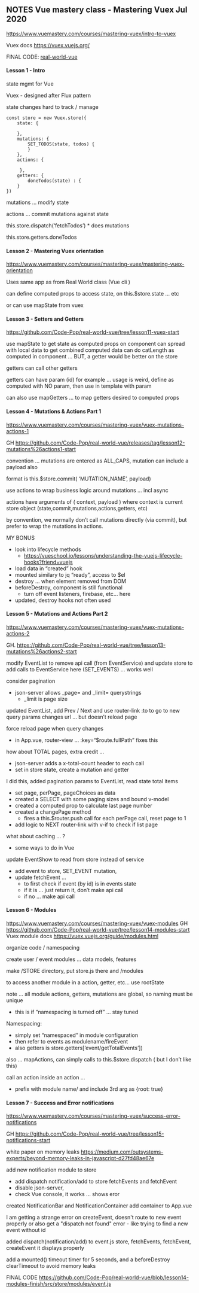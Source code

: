 ## NOTES Vue mastery class - Mastering Vuex   Jul 2020

https://www.vuemastery.com/courses/mastering-vuex/intro-to-vuex

Vuex docs   https://vuex.vuejs.org/

FINAL CODE:
[real-world-vue](https://github.com/Code-Pop/real-world-vue/blob/lesson14-modules-finish/src/store/modules/event.js)

#### Lesson 1 - Intro

state mgmt for Vue

Vuex - designed after Flux pattern

state changes hard to track / manage

```vuejs
const store = new Vuex.store({
	state: {

	},
	mutations: {
		SET_TODOS(state, todos) {
		}
	},
	actions: {

	 },
	getters: {
		doneTodos(state) : {
	}
})
```

mutations … modify state

actions … commit mutations against state

this.store.dispatch(‘fetchTodos’)
	* does mutations

this.store.getters.doneTodos

#### Lesson 2 - Mastering Vuex orientation

https://www.vuemastery.com/courses/mastering-vuex/mastering-vuex-orientation

Uses same app as from Real World class  (Vue cli )

can define computed props to access state, on this.$store.state … etc

or can use mapState from vuex 

#### Lesson 3 - Setters and Getters

https://github.com/Code-Pop/real-world-vue/tree/lesson11-vuex-start

use mapState to get state as computed props on component
can spread with local data to get combined computed data
can do catLength as computed in component
… BUT, a getter would be better on the store

getters can call other getters

getters can have param (id) for example … 
usage is weird, define as computed with NO param, then use in template with param

can also use mapGetters … to map getters desired to computed props


#### Lesson 4 - Mutations & Actions Part 1

https://www.vuemastery.com/courses/mastering-vuex/vuex-mutations-actions-1

GH https://github.com/Code-Pop/real-world-vue/releases/tag/lesson12-mutations%26actions1-start

convention … mutations are entered as ALL_CAPS, 
mutation can include a payload also

format is this.$store.commit( ‘MUTATION_NAME’, payload)

use actions to wrap business logic around mutations … incl async

actions have arguments of ( context, payload )
where context is current store object (state,commit,mutations,actions,getters, etc)

by convention, we normally don’t call mutations directly (via commit), but prefer to wrap
the mutations in actions.


MY BONUS
* look into lifecycle methods
    * https://vueschool.io/lessons/understanding-the-vuejs-lifecycle-hooks?friend=vuejs
* load data in “created” hook
* mounted similary to jq “ready”, access to $el 
* destroy … when element removed from DOM
* beforeDestroy, component is still functional 
    * turn off event listeners, firebase, etc… here
* updated, destroy hooks not often used

#### Lesson 5 - Mutations and Actions Part 2

https://www.vuemastery.com/courses/mastering-vuex/vuex-mutations-actions-2

GH.  https://github.com/Code-Pop/real-world-vue/tree/lesson13-mutations%26actions2-start

modify EventList to remove api call (from EventService) and update store to add 
calls to EventService here (SET_EVENTS)
… works well 

consider pagination
* json-server allows _page= and _limit= querystrings
    * _limit is page size

updated EventList, add Prev / Next and use router-link :to to go to new query params
changes url … but doesn’t reload page

force reload page when query changes 
* in App.vue, router-view … :key=“$route.fullPath”  fixes this

how about TOTAL pages, extra credit …
* json-server adds a x-total-count header to each call
* set in store state, create a mutation and getter

I did this, added pagination params to EventList, read state total items
* set page, perPage, pageChoices as data
* created a SELECT with some paging sizes and bound v-model
* created a computed prop to calculate last page number
* created a changePage  method
    * fires a this.$router.push call for each perPage call, reset page to 1
* add logic to NEXT router-link with v-if to check if list page

what about caching … ?
* some ways to do in Vue

update EventShow to read from store instead of service
* add event to store, SET_EVENT mutation, 
* update fetchEvent …
    * to first check if event (by id) is in events state
    * if it is … just return it, don’t make api call
    * if no … make api call


#### Lesson 6 - Modules

https://www.vuemastery.com/courses/mastering-vuex/vuex-modules
GH   https://github.com/Code-Pop/real-world-vue/tree/lesson14-modules-start
Vuex module docs   https://vuex.vuejs.org/guide/modules.html

organize code / namespacing

create user / event modules … data models, features

make /STORE directory, put store.js there and /modules

to access another module in a action, getter, etc… use rootState 

note … all module actions, getters, mutations are global, so naming must be unique 
* this is if “namespacing is turned off” … stay tuned

Namespacing:
* simply set “namespaced” in module configuration
* then refer to events as modulename/fireEvent
* also getters is store.getters[‘event/getTotalEvents’])

also … mapActions, can simply calls to this.$store.dispatch ( but I don’t like this)

call an action inside an action … 
* prefix with module name/ and include 3rd arg as {root: true}

#### Lesson 7 - Success and Error notifications

https://www.vuemastery.com/courses/mastering-vuex/success-error-notifications

GH https://github.com/Code-Pop/real-world-vue/tree/lesson15-notifications-start

white paper on memory leaks https://medium.com/outsystems-experts/beyond-memory-leaks-in-javascript-d27fd48ae67e

add new notification module to store
 * add dispatch notification/add to store fetchEvents and fetchEvent
 * disable json-server, 
 * check Vue console, it works ... shows eror
 
created NotificationBar and NotificationContainer
add container to App.vue

I am getting a strange error on createEvent, doesn't route to new event properly or
also get a "dispatch not found" error - like trying to find a new event without id

added dispatch(notification/add) to event.js store, fetchEvents, fetchEvent, createEvent
it displays properly

add a mounted() timeout timer for 5 seconds, and a beforeDestroy clearTimeout to avoid
memory leaks

FINAL CODE 
https://github.com/Code-Pop/real-world-vue/blob/lesson14-modules-finish/src/store/modules/event.js










